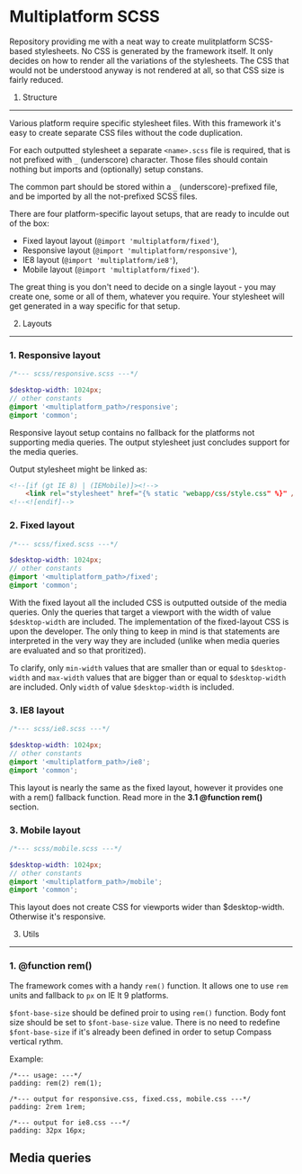 Multiplatform SCSS
==================

Repository providing me with a neat way to create mulitplatform SCSS-based
stylesheets. No CSS is generated by the framework itself. It only decides on
how to render all the variations of the stylesheets. The CSS that would not
be understood anyway is not rendered at all, so that CSS size is fairly
reduced.

1. Structure
------------

Various platform require specific stylesheet files. With this framework it's
easy to create separate CSS files without the code duplication.

For each outputted stylesheet a separate ``<name>.scss`` file is required,
that is not prefixed with ``_`` (underscore) character. Those files should
contain nothing but imports and (optionally) setup constans.

The common part should be stored within a ``_`` (underscore)-prefixed file,
and be imported by all the not-prefixed SCSS files.

There are four platform-specific layout setups, that are ready to inculde out
of the box:

- Fixed layout layout (``@import 'multiplatform/fixed'``),
- Responsive layout (``@import 'multiplatform/responsive'``),
- IE8 layout (``@import 'multiplatform/ie8'``),
- Mobile layout (``@import 'multiplatform/fixed'``).

The great thing is you don't need to decide on a single layout - you may create
one, some or all of them, whatever you require. Your stylesheet will get
generated in a way specific for that setup.

2. Layouts
----------

### 1. Responsive layout

```scss
/*--- scss/responsive.scss ---*/

$desktop-width: 1024px;
// other constants
@import '<multiplatform_path>/responsive';
@import 'common';
```

Responsive layout setup contains no fallback for the platforms not supporting
media queries. The output stylesheet just concludes support for the media
queries.

Output stylesheet might be linked as:

```html
<!--[if (gt IE 8) | (IEMobile)]><!-->
	<link rel="stylesheet" href="{% static "webapp/css/style.css" %}" />
<!--<![endif]-->
```

### 2. Fixed layout

```scss
/*--- scss/fixed.scss ---*/

$desktop-width: 1024px;
// other constants
@import '<multiplatform_path>/fixed';
@import 'common';
```

With the fixed layout all the included CSS is outputted outside of the media
queries. Only the queries that target a viewport with the width of value
``$desktop-width`` are included. The implementation of the fixed-layout CSS is
upon the developer. The only thing to keep in mind is that statements are
interpreted in the very way they are included (unlike when media queries are
evaluated and so that proritized).

To clarify, only ``min-width`` values that are smaller than or equal to
``$desktop-width`` and ``max-width`` values that are bigger than or equal to
``$desktop-width`` are included. Only ``width`` of value ``$desktop-width``
is included.

### 3. IE8 layout

```scss
/*--- scss/ie8.scss ---*/

$desktop-width: 1024px;
// other constants
@import '<multiplatform_path>/ie8';
@import 'common';
```

This layout is nearly the same as the fixed layout, however it provides one
with a rem() fallback function. Read more in the **3.1 @function rem()**
section.

### 3. Mobile layout

```scss
/*--- scss/mobile.scss ---*/

$desktop-width: 1024px;
// other constants
@import '<multiplatform_path>/mobile';
@import 'common';
```

This layout does not create CSS for viewports wider than $desktop-width.
Otherwise it's responsive.

3. Utils
--------

### 1. @function rem()

The framework comes with a handy ``rem()`` function. It allows one to use
``rem`` units and fallback to ``px`` on IE lt 9 platforms.

``$font-base-size`` should be defined proir to using ``rem()`` function. Body
font size should be set to ``$font-base-size`` value. There is no need to
redefine ``$font-base-size`` if it's already been defined in order to setup
Compass vertical rythm.

Example:

```
/*--- usage: ---*/
padding: rem(2) rem(1);

/*--- output for responsive.css, fixed.css, mobile.css ---*/
padding: 2rem 1rem;

/*--- output for ie8.css ---*/
padding: 32px 16px;
```

Media queries
-------------

